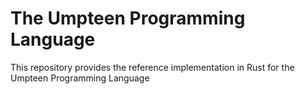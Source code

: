 # The Umpteen Programming Language

This repository provides the reference implementation in Rust for the Umpteen Programming Language

